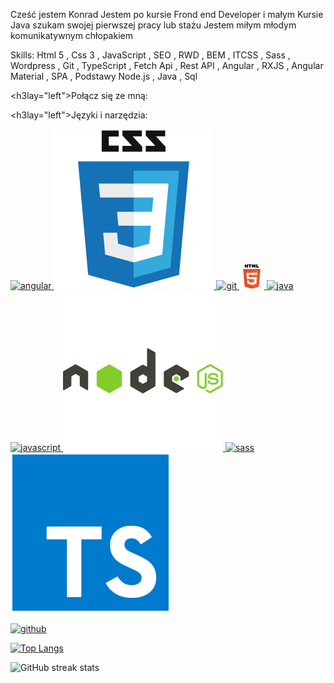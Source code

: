  Cześć jestem Konrad 
 Jestem po kursie Frond end Developer i małym Kursie Java szukam swojej pierwszej pracy lub stażu 
Jestem miłym młodym komunikatywnym chłopakiem 

Skills: Html 5 , Css 3 , JavaScript , SEO ,  RWD , BEM , ITCSS , Sass , Wordpress , Git , TypeScript , Fetch Api , Rest API ,  Angular , RXJS , Angular Material , SPA , Podstawy Node.js , Java , Sql 



<h3lay="left">Połącz się ze mną:</h3>
<p wyrównać="left">
</p>

<h3lay="left">Języki i narzędzia:</h3>
<p wyrównanie="left" "> <a href="https://angular.io" target="_blank" rel="noreferrer"> <img src="https://angular.io/assets/images/logos/angular/angular.svg " alt="angular" szerokość="40" wysokość="40"/> </a> <a href="https://www.w3schools.com/css/" target="_blank" rel="noreferrer" > <img src="https://raw.githubusercontent.com/devicons/devicon/master/icons/css3/css3-original-wordmark.svg" alt="css3" szerokość="40" wysokość="40"/ > </a> <a href="https://git-scm.com/" target="_blank" rel="noreferrer"> <img src="https://www.vectorlogo.zone/logos/git -scm/git-scm-icon.svg" alt="git" szerokość="40" wysokość="40"/> </a> <a href="https://www.w3.org/html/" target="_blank" rel="noreferrer"> <img src="https://raw.githubusercontent.com/devicons/devicon/master/icons/html5/html5-original-wordmark.svg" alt="html5" szerokość ="40" height="40"/> </a> <a href="https://www.java.com" target="_blank" rel="noreferrer"> <img src="https:// raw.githubusercontent.com/devicons/devicon/master/icons/java/java-original.svg" alt="java" szerokość="40" height="40"/> </a> <a href="https: //developer.mozilla.org/en-US/docs/Web/JavaScript" target="_blank" rel="noreferrer"> <img src="https://raw.githubusercontent.com/devicons/devicon/master/ ikony/javascript/javascript-original.svg" alt="javascript" szerokość="40" wysokość="40"/> </a> <a href="https://nodejs.org" target="_blank" rel ="noreferrer"> <img src="https://raw.githubusercontent.com/devicons/devicon/master/icons/nodejs/nodejs-original-wordmark.svg" alt="nodejs" szerokość="40" wysokość= „40”/> </a> <a href="https://sass-lang.com" target="_blank" rel="noreferrer"> <img src="https://raw.githubusercontent.com/ devicons/devicon/master/icons/sass/sass-original.svg" alt="sass" szerokość="40" height="40"/> </a> <a href="https://www.typescriptlang.org/" target="_blank" rel="noreferrer"> <img src="https://raw.githubusercontent.com/devicons/devicon/master/icons/typescript/typescript-original.svg" alt="typescript" szerokość="40" wysokość="40"/> </a> </p>





[<img src='https://cdn.jsdelivr.net/npm/simple-icons@3.0.1/icons/github.svg' alt='github' height='40'>](https://github.com/Konrad869)  

[![Top Langs](https://github-readme-stats.vercel.app/api/top-langs/?username=Konrad869)](https://github.com/anuraghazra/github-readme-stats)

![GitHub streak stats](https://streak-stats.demolab.com/?user=Konrad869)  

